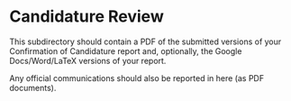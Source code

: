 # Candidature Review

This subdirectory should contain a PDF of the submitted versions of your Confirmation of Candidature report and, optionally, the Google Docs/Word/LaTeX versions of your report.

Any official communications should also be reported in here (as PDF documents).
